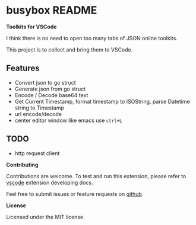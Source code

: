 # busybox README

**Toolkits for VSCode**

I think there is no need to open too many tabs of JSON online toolkits. 

This project is to collect and bring them to VSCode.

## Features

- Convert json to go struct
- Generate json from go struct
- Encode / Decode base64 text
- Get Current Timestamp, format timestamp to ISOString, parse Datetime string to Timestamp
- url encode/decode
- center editor window like emacs use `ctrl+L`

## TODO

- http request client

**Contributing**

Contributions are welcome. To test and run this extension, please refer to [vscode](https://github.com/microsoft/vscode) extension developing docs.

Feel free to submit issues or feature requests on [github](https://github.com/n-wen/busybox).

**License**

Licensed under the MIT license.


